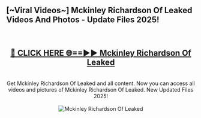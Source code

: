 <h2>[~Viral Videos~] Mckinley Richardson Of Leaked Videos And Photos - Update Files 2025!</h2>
<br>
<div align="center">
<h2><a href="https://top-ai-tools.click/QrbHav" rel="nofollow">🔴 CLICK HERE 🌐==►► Mckinley Richardson Of Leaked</a></h2>
<br>
Get Mckinley Richardson Of Leaked and all content. Now you can access all videos and pictures of Mckinley Richardson Of Leaked. New Updated Files 2025!
<br>
<br>
<a href="https://top-ai-tools.click/QrbHav" rel="nofollow" data-target="animated-image.originalLink"><img src="https://i.ibb.co.com/WyWwxjT/player-gif2.gif" alt="Mckinley Richardson Of Leaked" style="max-width: 100%; display: inline-block;" data-target="animated-image.originalImage"></a>
</div>
<br>